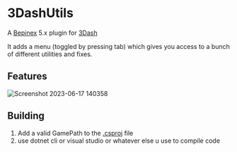 # 3DashUtils

A [Bepinex](https://github.com/BepInEx/BepInEx) 5.x plugin for [3Dash](https://delugedrop.itch.io/3dash)

It adds a menu (toggled by pressing tab) which gives you access to a bunch of different utilities and fixes.

## Features

![Screenshot 2023-06-17 140358](https://github.com/art0007i/3DashUtils/assets/19620451/ad571add-0f5c-44e3-b4ed-d50b001b0a1e)

## Building

1. Add a valid GamePath to the [.csproj](https://github.com/art0007i/3DashUtils/blob/63a246e0a144f0cefdbf4cc5c513aafd7370e87a/_3DashUtils.csproj#L12) file
1. use dotnet cli or visual studio or whatever else u use to compile code
